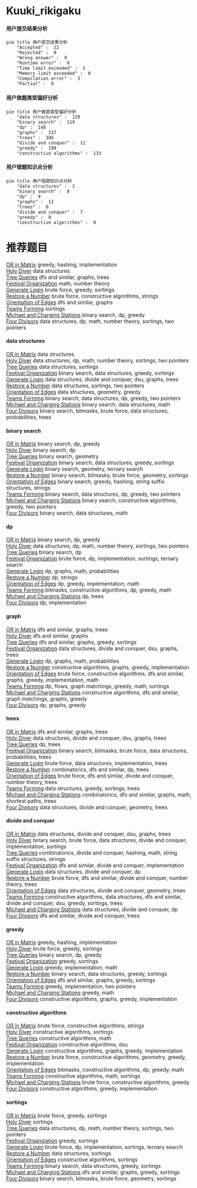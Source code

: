 # Kuuki_rikigaku
<!-- tabs:start -->
#### **用户提交结果分析**

```mermaid
pie title 用户提交结果分析
    "Accepted" :  22
    "Rejected" :  0
    "Wrong answer" :  9
    "Runtime error" :  0
    "Time limit exceeded" :  1
    "Memory limit exceeded" :  0
    "Compilation error" :  3
    "Partial" :  0
```
#### **用户做题类型偏好分析**

```mermaid
pie title 用户做题类型偏好分析
    "data structures" :  129
    "binary search" :  119
    "dp" :  148
    "graphs" :  217
    "trees" :  106
    "divide and conquer" :  11
    "greedy" :  199
    "constructive algorithms" :  133
```
#### **用户错题知识点分析**

```mermaid
pie title 用户错题知识点分析
    "data structures" :  2
    "binary search" :  0
    "dp" :  9
    "graphs" :  11
    "trees" :  0
    "divide and conquer" :  7
    "greedy" :  0
    "constructive algorithms" :  0
```
<!-- tabs:end -->
# 推荐题目
[OR in Matrix](http://codeforces.com/problemset/problem/486/B)		greedy,
                        hashing,
                        implementation		  
[Holy Diver](http://codeforces.com/problemset/problem/1148/H)		data structures		  
[Tree Queries](http://codeforces.com/problemset/problem/1328/E)		dfs and similar,
                        graphs,
                        trees		  
[Festival Organization](http://codeforces.com/problemset/problem/717/A)		math,
                        number theory		  
[Generate Login](http://codeforces.com/problemset/problem/909/A)		brute force,
                        greedy,
                        sortings		  
[Restore a Number](http://codeforces.com/problemset/problem/670/F)		brute force,
                        constructive algorithms,
                        strings		  
[Orientation of Edges](http://codeforces.com/problemset/problem/883/G)		dfs and similar,
                        graphs		  
[Teams Forming](http://codeforces.com/problemset/problem/1092/B)		sortings		  
[Michael and Charging Stations](http://codeforces.com/problemset/problem/853/D)		binary search,
                        dp,
                        greedy		  
[Four Divisors](http://codeforces.com/problemset/problem/665/F)		data structures,
                        dp,
                        math,
                        number theory,
                        sortings,
                        two pointers		  
<!-- tabs:start -->
#### **data structures**
[OR in Matrix](http://codeforces.com/problemset/problem/1148/H)		data structures		  
[Holy Diver](http://codeforces.com/problemset/problem/665/F)		data structures,
                        dp,
                        math,
                        number theory,
                        sortings,
                        two pointers		  
[Tree Queries](http://codeforces.com/problemset/problem/773/E)		data structures,
                        sortings		  
[Festival Organization](http://codeforces.com/problemset/problem/377/B)		binary search,
                        data structures,
                        greedy,
                        sortings		  
[Generate Login](http://codeforces.com/problemset/problem/1217/F)		data structures,
                        divide and conquer,
                        dsu,
                        graphs,
                        trees		  
[Restore a Number](http://codeforces.com/problemset/problem/1500/D)		data structures,
                        sortings,
                        two pointers		  
[Orientation of Edges](http://codeforces.com/problemset/problem/1299/C)		data structures,
                        geometry,
                        greedy		  
[Teams Forming](http://codeforces.com/problemset/problem/1492/C)		binary search,
                        data structures,
                        dp,
                        greedy,
                        two pointers		  
[Michael and Charging Stations](http://codeforces.com/problemset/problem/1490/G)		binary search,
                        data structures,
                        math		  
[Four Divisors](http://codeforces.com/problemset/problem/1479/D)		binary search,
                        bitmasks,
                        brute force,
                        data structures,
                        probabilities,
                        trees		  
#### **binary search**
[OR in Matrix](http://codeforces.com/problemset/problem/853/D)		binary search,
                        dp,
                        greedy		  
[Holy Diver](https://codeforces.com/contest/1246/problem/C)		binary search,
                        dp		  
[Tree Queries](http://codeforces.com/problemset/problem/8/D)		binary search,
                        geometry		  
[Festival Organization](http://codeforces.com/problemset/problem/377/B)		binary search,
                        data structures,
                        greedy,
                        sortings		  
[Generate Login](http://codeforces.com/problemset/problem/613/A)		binary search,
                        geometry,
                        ternary search		  
[Restore a Number](http://codeforces.com/problemset/problem/333/E)		binary search,
                        bitmasks,
                        brute force,
                        geometry,
                        sortings		  
[Orientation of Edges](http://codeforces.com/problemset/problem/1326/D2)		binary search,
                        greedy,
                        hashing,
                        string suffix structures,
                        strings		  
[Teams Forming](http://codeforces.com/problemset/problem/1492/C)		binary search,
                        data structures,
                        dp,
                        greedy,
                        two pointers		  
[Michael and Charging Stations](http://codeforces.com/problemset/problem/1463/D)		binary search,
                        constructive algorithms,
                        greedy,
                        two pointers		  
[Four Divisors](http://codeforces.com/problemset/problem/1490/G)		binary search,
                        data structures,
                        math		  
#### **dp**
[OR in Matrix](http://codeforces.com/problemset/problem/853/D)		binary search,
                        dp,
                        greedy		  
[Holy Diver](http://codeforces.com/problemset/problem/665/F)		data structures,
                        dp,
                        math,
                        number theory,
                        sortings,
                        two pointers		  
[Tree Queries](https://codeforces.com/contest/1246/problem/C)		binary search,
                        dp		  
[Festival Organization](http://codeforces.com/problemset/problem/289/B)		brute force,
                        dp,
                        implementation,
                        sortings,
                        ternary search		  
[Generate Login](http://codeforces.com/problemset/problem/913/F)		dp,
                        graphs,
                        math,
                        probabilities		  
[Restore a Number](http://codeforces.com/problemset/problem/476/E)		dp,
                        strings		  
[Orientation of Edges](https://codeforces.com/contest/918/problem/C)		dp,
                        greedy,
                        implementation,
                        math		  
[Teams Forming](http://codeforces.com/problemset/problem/1491/D)		bitmasks,
                        constructive algorithms,
                        dp,
                        greedy,
                        math		  
[Michael and Charging Stations](http://codeforces.com/problemset/problem/512/D)		dp,
                        trees		  
[Four Divisors](http://codeforces.com/problemset/problem/1324/E)		dp,
                        implementation		  
#### **graph**
[OR in Matrix](http://codeforces.com/problemset/problem/1328/E)		dfs and similar,
                        graphs,
                        trees		  
[Holy Diver](http://codeforces.com/problemset/problem/883/G)		dfs and similar,
                        graphs		  
[Tree Queries](http://codeforces.com/problemset/problem/274/D)		dfs and similar,
                        graphs,
                        greedy,
                        sortings		  
[Festival Organization](http://codeforces.com/problemset/problem/1217/F)		data structures,
                        divide and conquer,
                        dsu,
                        graphs,
                        trees		  
[Generate Login](http://codeforces.com/problemset/problem/913/F)		dp,
                        graphs,
                        math,
                        probabilities		  
[Restore a Number](http://codeforces.com/problemset/problem/1439/A2)		constructive algorithms,
                        graphs,
                        greedy,
                        implementation		  
[Orientation of Edges](http://codeforces.com/problemset/problem/1487/C)		brute force,
                        constructive algorithms,
                        dfs and similar,
                        graphs,
                        greedy,
                        implementation,
                        math		  
[Teams Forming](http://codeforces.com/problemset/problem/1437/C)		dp,
                        flows,
                        graph matchings,
                        greedy,
                        math,
                        sortings		  
[Michael and Charging Stations](http://codeforces.com/problemset/problem/1470/D)		constructive algorithms,
                        dfs and similar,
                        graph matchings,
                        graphs,
                        greedy		  
[Four Divisors](http://codeforces.com/problemset/problem/1476/C)		dp,
                        graphs,
                        greedy		  
#### **trees**
[OR in Matrix](http://codeforces.com/problemset/problem/1328/E)		dfs and similar,
                        graphs,
                        trees		  
[Holy Diver](http://codeforces.com/problemset/problem/1217/F)		data structures,
                        divide and conquer,
                        dsu,
                        graphs,
                        trees		  
[Tree Queries](http://codeforces.com/problemset/problem/512/D)		dp,
                        trees		  
[Festival Organization](http://codeforces.com/problemset/problem/1479/D)		binary search,
                        bitmasks,
                        brute force,
                        data structures,
                        probabilities,
                        trees		  
[Generate Login](http://codeforces.com/problemset/problem/1511/C)		brute force,
                        data structures,
                        implementation,
                        trees		  
[Restore a Number](http://codeforces.com/problemset/problem/1499/F)		combinatorics,
                        dfs and similar,
                        dp,
                        trees		  
[Orientation of Edges](http://codeforces.com/problemset/problem/1491/E)		brute force,
                        dfs and similar,
                        divide and conquer,
                        number theory,
                        trees		  
[Teams Forming](http://codeforces.com/problemset/problem/1466/D)		data structures,
                        greedy,
                        sortings,
                        trees		  
[Michael and Charging Stations](http://codeforces.com/problemset/problem/1495/D)		combinatorics,
                        dfs and similar,
                        graphs,
                        math,
                        shortest paths,
                        trees		  
[Four Divisors](http://codeforces.com/problemset/problem/1303/G)		data structures,
                        divide and conquer,
                        geometry,
                        trees		  
#### **divide and conquer**
[OR in Matrix](http://codeforces.com/problemset/problem/1217/F)		data structures,
                        divide and conquer,
                        dsu,
                        graphs,
                        trees		  
[Holy Diver](http://codeforces.com/problemset/problem/1461/D)		binary search,
                        brute force,
                        data structures,
                        divide and conquer,
                        implementation,
                        sortings		  
[Tree Queries](http://codeforces.com/problemset/problem/1466/G)		combinatorics,
                        divide and conquer,
                        hashing,
                        math,
                        string suffix structures,
                        strings		  
[Festival Organization](http://codeforces.com/problemset/problem/1490/D)		dfs and similar,
                        divide and conquer,
                        implementation		  
[Generate Login](https://codeforces.com/contest/1483/problem/C)		data structures,
                        divide and conquer,
                        dp		  
[Restore a Number](http://codeforces.com/problemset/problem/1491/E)		brute force,
                        dfs and similar,
                        divide and conquer,
                        number theory,
                        trees		  
[Orientation of Edges](http://codeforces.com/problemset/problem/1303/G)		data structures,
                        divide and conquer,
                        geometry,
                        trees		  
[Teams Forming](http://codeforces.com/problemset/problem/1494/D)		constructive algorithms,
                        data structures,
                        dfs and similar,
                        divide and conquer,
                        dsu,
                        greedy,
                        sortings,
                        trees		  
[Michael and Charging Stations](http://codeforces.com/problemset/problem/1482/E)		data structures,
                        divide and conquer,
                        dp		  
[Four Divisors](http://codeforces.com/problemset/problem/566/C)		dfs and similar,
                        divide and conquer,
                        trees		  
#### **greedy**
[OR in Matrix](http://codeforces.com/problemset/problem/486/B)		greedy,
                        hashing,
                        implementation		  
[Holy Diver](http://codeforces.com/problemset/problem/909/A)		brute force,
                        greedy,
                        sortings		  
[Tree Queries](http://codeforces.com/problemset/problem/853/D)		binary search,
                        dp,
                        greedy		  
[Festival Organization](https://codeforces.com/contest/462/problem/C)		greedy,
                        sortings		  
[Generate Login](http://codeforces.com/problemset/problem/1294/E)		greedy,
                        implementation,
                        math		  
[Restore a Number](http://codeforces.com/problemset/problem/377/B)		binary search,
                        data structures,
                        greedy,
                        sortings		  
[Orientation of Edges](http://codeforces.com/problemset/problem/274/D)		dfs and similar,
                        graphs,
                        greedy,
                        sortings		  
[Teams Forming](http://codeforces.com/problemset/problem/381/A)		greedy,
                        implementation,
                        two pointers		  
[Michael and Charging Stations](http://codeforces.com/problemset/problem/1367/B)		greedy,
                        math		  
[Four Divisors](http://codeforces.com/problemset/problem/1439/A2)		constructive algorithms,
                        graphs,
                        greedy,
                        implementation		  
#### **constructive algorithms**
[OR in Matrix](http://codeforces.com/problemset/problem/670/F)		brute force,
                        constructive algorithms,
                        strings		  
[Holy Diver](http://codeforces.com/problemset/problem/1144/C)		constructive algorithms,
                        sortings		  
[Tree Queries](http://codeforces.com/problemset/problem/899/D)		constructive algorithms,
                        math		  
[Festival Organization](http://codeforces.com/problemset/problem/1131/F)		constructive algorithms,
                        dsu		  
[Generate Login](http://codeforces.com/problemset/problem/1439/A2)		constructive algorithms,
                        graphs,
                        greedy,
                        implementation		  
[Restore a Number](https://codeforces.com/contest/1293/problem/D)		brute force,
                        constructive algorithms,
                        geometry,
                        greedy,
                        implementation		  
[Orientation of Edges](http://codeforces.com/problemset/problem/1491/D)		bitmasks,
                        constructive algorithms,
                        dp,
                        greedy,
                        math		  
[Teams Forming](http://codeforces.com/problemset/problem/1110/E)		constructive algorithms,
                        math,
                        sortings		  
[Michael and Charging Stations](http://codeforces.com/problemset/problem/1481/C)		brute force,
                        constructive algorithms,
                        greedy		  
[Four Divisors](http://codeforces.com/problemset/problem/1371/D)		constructive algorithms,
                        greedy,
                        implementation		  
#### **sortings**
[OR in Matrix](http://codeforces.com/problemset/problem/909/A)		brute force,
                        greedy,
                        sortings		  
[Holy Diver](http://codeforces.com/problemset/problem/1092/B)		sortings		  
[Tree Queries](http://codeforces.com/problemset/problem/665/F)		data structures,
                        dp,
                        math,
                        number theory,
                        sortings,
                        two pointers		  
[Festival Organization](https://codeforces.com/contest/462/problem/C)		greedy,
                        sortings		  
[Generate Login](http://codeforces.com/problemset/problem/289/B)		brute force,
                        dp,
                        implementation,
                        sortings,
                        ternary search		  
[Restore a Number](http://codeforces.com/problemset/problem/773/E)		data structures,
                        sortings		  
[Orientation of Edges](http://codeforces.com/problemset/problem/1144/C)		constructive algorithms,
                        sortings		  
[Teams Forming](http://codeforces.com/problemset/problem/377/B)		binary search,
                        data structures,
                        greedy,
                        sortings		  
[Michael and Charging Stations](http://codeforces.com/problemset/problem/274/D)		dfs and similar,
                        graphs,
                        greedy,
                        sortings		  
[Four Divisors](http://codeforces.com/problemset/problem/333/E)		binary search,
                        bitmasks,
                        brute force,
                        geometry,
                        sortings		  
<!-- tabs:end -->
